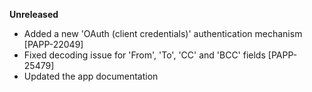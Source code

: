 **Unreleased**
* Added a new 'OAuth (client credentials)' authentication mechanism [PAPP-22049]
* Fixed decoding issue for 'From', 'To', 'CC' and 'BCC' fields [PAPP-25479]
* Updated the app documentation